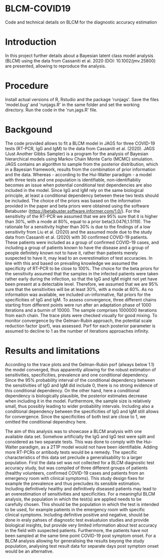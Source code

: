 # BLCM-COVID19
Code and technical details on BLCM for the diagnostic accuracy estimation

# Introduction
In this project further details about a Bayesian latent class model analysis (BLCM) using the data from
Cassaniti et al. 2020 (DOI: 10.1002/jmv.25800) are presented, allowing to reproduce the analysis.

# Procedure
Install actual versions of R, Rstudio and the package 'runjags'. Save the files 'model.bug' and 'runjags.R' in the same folder and set the working directory. Run the code in the 'run.jags.R' file.

# Backgound
The code provided allows to fit a BLCM model in JAGS for three COVID-19 tests (RT-PCR, IgG and IgM) to the data from Cassaniti et al. (2020). JAGS (Just Another Gibbs Sampler) is a program for the analysis of Bayesian hierarchical models using Markov Chain Monte Carlo (MCMC) simulation. JAGS contains an algorithm to sample from the posterior distribution, which in a Bayesian framework, results from the combination of prior information and the data. 
Whereas - according to the Hui-Walter paradigm - a model with three tests and one population is identifiable, non-identifiabiliy becomes an issue when potential conditional test dependencies are also included in the model. Since IgG and IgM rely on the same biological principle, at least a conditional dependency between these two tests should be included. 
The choice of the priors was based on the information provided in the paper and beta priors were obtained using the software Betabuster (https://betabuster.software.informer.com/1.0/). For the sensitivity of the RT-PCR we assumed that we are 95% sure that it is higher than 30%, with a mode at 80%, equal to a prior beta(3.0476,1.5119). The rationale for a sensitivity higher than 30% is due to the findings of a low sensitivity from Liu et al. (2020) and the assumed mode due to the study data from Cassaniti et al. (2020) with 30 confirmed COVID-19 patients. These patients were included as a group of confirmed COVID-19 cases, and including a group of patients known to have the disease and a group of people definitely known not to have it, rather than patients merely suspected to have it, may lead to an overestimation of test accuracies. In line with this and based on prevailing knowledge we assumed the specificity of RT-PCR to be close to 100%. The choice for the beta priors for the sensitivity assumed that the samples in the infected patients were taken rather early during the infection, so that the IgG and IgM might not yet have been present at a detectable level. Therefore, we assumed that we are 95% sure that the sensitivities will be at least 30%, with a mode at 60%. As no information was available, we included un-informative, flat priors for the specificities of IgG and IgM.
To assess convergence, three different chains starting from different points were run after an adaptation phase of 1000 iterations and a burnin of 10000. The sample comprises 1000000 iterations from each chain. The trace plots were checked visually for good mixing. To monitor convergence by the Gelman-Rubin approach, the potential scale reduction factor (psrf), was assessed. Psrf for each posterior parameter is assumed to decline to 1 as the number of iterations approaches infinity.

# Results and limitations
According to the trace plots and the Gelman-Rubin psrf (always below 1.1) the model converged, thus apparently allowing for the robust estimation of sensitivities, specificities, prevalence and one conditional dependency. Since the 95% probability interval of the conditional dependency between the sensitivities of IgG and IgM did include 0, there is no strong evidence of this conditional dependency. On the other hand, here a conditional dependency is biologically plausible, the posterior estimates decrease when including it in the model. Furthermore, the sample size is relatively small, thus possibly leading to wider probability intervals. Including also a conditional dependency between the specificities of IgG and IgM still allows for convergence. Since the specificities of both test are close to 1, we omitted the conditional dependncy here.

The aim of this analysis was to showcase a BLCM analysis with one available data set. Somehow artificially the IgG and IgG test were split and considered as two separate tests. This was done to comply with the Hui-Walter paradigm, as a 2T1P model would not have been identifiable. Adding more RT-PCRs or antibody tests would be a remedy.
The specific characteristics of this data set preclude a generalisability to a larger population. First the data set was not collected for a BLCM diagnostic test accuracy study, but was compiled of three different groups of patients (healthy volunteers, confirmed COVID-19 cases and patients from an emergency room with clinical symptoms). This study design fixes for example the prevalence and thus precludes its sensible estimation. Including definitively healthy and definitively diseased patients may lead to an overestimation of sensitivities and specificities. For a meaningful BLCM analysis, the population in which the test(s) are applied needs to be carefully chosen. This should be the population in which the test is intended to be used, for example patients in the emergency room with specific clinical symptoms. Including definitive positive and negative, should be done in eraly pahses of diagnostic test evaluatuion studies and provide biological insights, but provide very limited information about test accuracy in the field with suspected patients.
Furthermore, the patients have not been sampled at the same time point COVID-19 post symptom onset. For a BLCM analysis allowing for generalising the results beyong the study population, analysing test result data for separate days post symptom onset would be an alternative.



